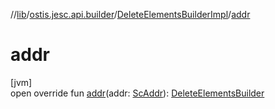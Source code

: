 //[lib](../../../index.md)/[ostis.jesc.api.builder](../index.md)/[DeleteElementsBuilderImpl](index.md)/[addr](addr.md)

# addr

[jvm]\
open override fun [addr](addr.md)(addr: [ScAddr](../../ostis.jesc.client.model.addr/-sc-addr/index.md)): [DeleteElementsBuilder](../-delete-elements-builder/index.md)
